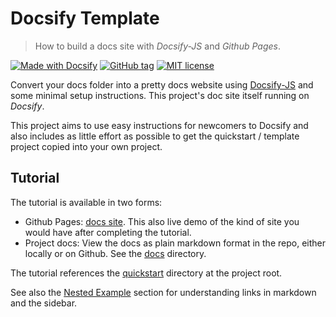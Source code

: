 # Docsify Template
> How to build a docs site with _Docsify-JS_ and _Github Pages_.

[![Made with Docsify](https://img.shields.io/badge/Made%20with-Docsify-blue.svg)](https://docsify.js.org/)
[![GitHub tag](https://img.shields.io/github/tag/MichaelCurrin/docsify-template.svg)](https://GitHub.com/MichaelCurrin/docsify-template/tags/)
[![MIT license](https://img.shields.io/badge/License-MIT-blue.svg)](https://github.com/MichaelCurrin/docsify-template/blob/master/LICENSE)

Convert your docs folder into a pretty docs website using [Docsify-JS](https://docsify.js.org/) and some minimal setup instructions. This project's doc site itself running on _Docsify_.

This project aims to use easy instructions for newcomers to Docsify and also includes as little effort as possible to get the quickstart / template project copied into your own project.

## Tutorial

The tutorial is available in two forms:

- Github Pages: [docs site](https://michaelcurrin.github.io/docsify-template/#/). This also live demo of the kind of site you would have after completing the tutorial.
- Project docs: View the docs as plain markdown format in the repo, either locally or on Github. See the [docs](/docs) directory.

The tutorial references the [quickstart](/quickstart) directory at the project root.

See also the [Nested Example](/nested_example/README.md) section for understanding links in markdown and the sidebar.
